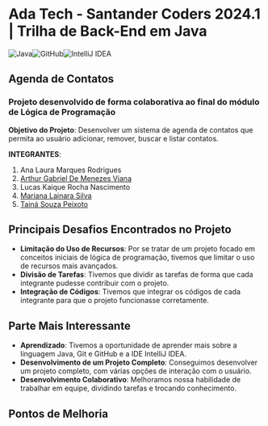 # Ada Tech - Santander Coders 2024.1 | Trilha de Back-End em Java
![Java](https://img.shields.io/badge/java-%23ED8B00.svg?style=for-the-badge&logo=openjdk&logoColor=white)![GitHub](https://img.shields.io/badge/github-%23121011.svg?style=for-the-badge&logo=github&logoColor=white)![IntelliJ IDEA](https://img.shields.io/badge/IntelliJ_IDEA-000000.svg?style=for-the-badge&logo=intellij-idea&logoColor=white)

## Agenda de Contatos
### Projeto desenvolvido de forma colaborativa ao final do módulo de Lógica de Programação
**Objetivo do Projeto**: Desenvolver um sistema de agenda de contatos que permita ao usuário adicionar, remover, buscar e listar contatos.

**INTEGRANTES**:
1. Ana Laura Marques Rodrigues
2. [Arthur Gabriel De Menezes Viana](https://github.com/arthurgmv)
3. Lucas Kaique Rocha Nascimento
4. [Mariana Lainara Silva](https://github.com/la1ni)
5. [Tainá Souza Peixoto](https://github.com/peixotots)

## Principais Desafios Encontrados no Projeto
- **Limitação do Uso de Recursos**: Por se tratar de um projeto focado em conceitos iniciais de lógica de programação, tivemos que limitar o uso de recursos mais avançados.
- **Divisão de Tarefas**: Tivemos que dividir as tarefas de forma que cada integrante pudesse contribuir com o projeto.
- **Integração de Códigos**: Tivemos que integrar os códigos de cada integrante para que o projeto funcionasse corretamente.

## Parte Mais Interessante
- **Aprendizado**: Tivemos a oportunidade de aprender mais sobre a linguagem Java, Git e GitHub e a IDE IntelliJ IDEA.
- **Desenvolvimento de um Projeto Completo**: Conseguimos desenvolver um projeto completo, com várias opções de interação com o usuário.
- **Desenvolvimento Colaborativo**: Melhoramos nossa habilidade de trabalhar em equipe, dividindo tarefas e trocando conhecimento.

## Pontos de Melhoria
